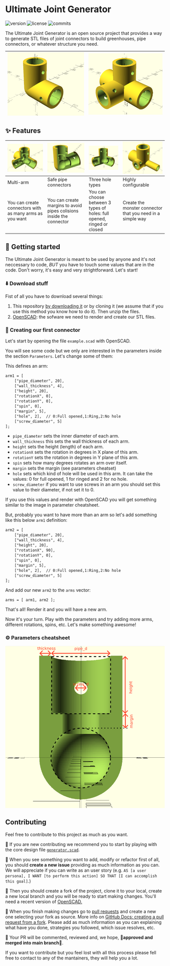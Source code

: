 # Ultimate Joint Generator

![version](https://badgen.net/badge/version/v3.0.1?icon=github)
![license](https://badgen.net/github/license/RaulBejarano/Ultimate-Joint-Generator)
![commits](https://badgen.net/github/commits//RaulBejarano/Ultimate-Joint-Generator/main)



The Ultimate Joint Generator is an open source project that provides a way to generate STL files of joint connectors to build greenhouses, pipe connectors, or whatever structure you need.

|![90 degree connector](./img/preview_1.PNG)|![extended T connector](./img/preview_2.PNG)|
|---|---|


## :sparkles: Features
| ![](./img/multitube.PNG)  | ![](./img/angles_and_margins.PNG)  | ![](./img/hole_types.PNG)  | ![](./img/configurable.PNG)  |
|---|---|---|---|
|  Multi-arm  |  Safe pipe connectors  | Three hole types  |  Highly configurable  |
|  You can create connectors with as many arms as you want  |  You can create margins to avoid pipes colisions inside the connector   |  You can choose between 3 types of holes: full opened, ringed or closed  |  Create the monster connector that you need in a simple way  |


## :muscle: Getting started

The Ultimate Joint Generator is meant to be used by anyone and it's not neccessary to code, *BUT* you have to touch some values that are in the code. Don't worry, it's easy and very strightforward. Let's start!

### :arrow_down: Download stuff
Fist of all you have to download several things:

1. This repository [by downloading it](https://github.com/RaulBejarano/Ultimate-Joint-Generator/archive/refs/heads/main.zip) or by cloning it (we assume that if you use this method you know how to do it). Then unzip the files.
2. [OpenSCAD](https://openscad.org/downloads.html): the sofware we need to render and create our STL files.


### :hammer: Creating our first connector

Let's start by opening the file `example.scad` with OpenSCAD.

You will see some code but we only are interested in the parameters inside the section `Parameters`. Let's change some of them:
  
This defines an arm:
```
arm1 = [
    ["pipe_diameter", 20],
    ["wall_thickness", 4],
    ["height", 20],
    ["rotationX", 0],
    ["rotationY", 0],
    ["spin", 0],
    ["margin", 5],
    ["hole", 2],  // 0:Full opened,1:Ring,2:No hole
    ["screw_diameter", 5]
];
```

- `pipe_diameter` sets the inner diameter of each arm.
- `wall_thickness` this sets the wall thickness of each arm.
- `height` sets the height (length) of each arm.
- `rotationX` sets the rotation in degrees in X plane of this arm.
- `rotationY` sets the rotation in degrees in Y plane of this arm.
- `spin` sets how many degrees rotates an arm over itself.
- `margin` sets the margin (see parameters cheatset)
- `hole` sets which kind of hole will be used in this arm. It can take the values: 0 for full opened, 1 for ringed and 2 for no hole.
- `screw_diameter` if you want to use screws in an arm you should set this value to their diameter, if not set it to 0.

If you use this values and render with OpenSCAD you will get something similar to the image in parameter cheatsheet.

But, probably you want to have more than an arm so let's add something like this below `arm1` definition:

```
arm2 = [
    ["pipe_diameter", 20],
    ["wall_thickness", 4],
    ["height", 20],
    ["rotationX", 90],
    ["rotationY", 0],
    ["spin", 0],
    ["margin", 5],
    ["hole", 2],  // 0:Full opened,1:Ring,2:No hole
    ["screw_diameter", 5]
];
```
And add our new `arm2` to the `arms` vector:
```
arms = [ arm1, arm2 ];
```

That's all! Render it and you will have a new arm.

Now it's your turn. Play with the parameters and try adding more arms, different rotations, spins, etc. Let's make something awesome!



### :gear: Parameters cheatsheet

![Parameters](./img/parameters.PNG)


## Contributing

Feel free to contribute to this project as much as you want.

:children_crossing: If you are new contributing we recommend you to start by playing with the core design file [`generator.scad`](./src/generator.scad).

:memo: When you see something you want to add, modify or refactor first of all, you should **create a new issue** providing as much information as you can. We will appreciate if you can write as an user story (e.g. `AS [a user persona], I WANT [to perform this action] SO THAT [I can accomplish this goal]`.) 

:twisted_rightwards_arrows: Then you should create a fork of the project, clone it to your local, create a new local branch and you will be ready to start making changes. You'll need a recent version of [OpenSCAD.](https://openscad.org/)

:rocket: When you finish making changes go to [pull requests](https://github.com/RaulBejarano/Ultimate-Joint-Generator/pulls) and create a new one selecting your fork as source. More info on [GitHub Docs: creating a pull request from a fork](https://docs.github.com/es/pull-requests/collaborating-with-pull-requests/proposing-changes-to-your-work-with-pull-requests/creating-a-pull-request-from-a-fork). Please add as much information as you can explaining what have you done, strategies you followed, which issue resolves, etc.

:speech_balloon: Your PR will be commented, reviewed and, we hope, :tada:**approved and merged into main branch**:tada:.

If you want to contribute but you feel lost with all this process please fell free to contact to any of the mantainers, they will help you a lot.
